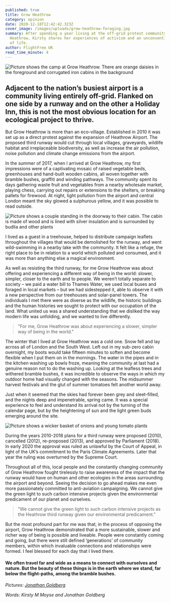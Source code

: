 ```yaml
---
published: true
title: Grow Heathrow
category: opinion
date: 2020-12-18T12:42:42.323Z
cover_image: /images/uploads/grow-heathrow-foraging.jpg
summary: After spending a year living at the off-grid protest community of Grow
  Heathrow, Kirsty shares her experiences of activism and an unconventional way
  of life.
author: FlightFree UK
read_time_minute: 4
---
```

![Picture shows the camp at Grow Heathrow. There are orange daisies in the foreground and corrugated iron cabins in the background](/images/uploads/grow-heathrow-daisies.jpg "The site at Grow Heathrow")

## Adjacent to the nation’s busiest airport is a community living entirely off-grid. Flanked on one side by a runway and on the other a Holiday Inn, this is not the most obvious location for an ecological project to thrive. 

But Grow Heathrow is more than an eco-village. Established in 2010 it was set up as a direct protest against the expansion of Heathrow Airport. The proposed third runway would cut through local villages, graveyards, wildlife habitat and irreplaceable biodiversity, as well as increase the air pollution, noise pollution and climate change emissions from the airport.

In the summer of 2017, when I arrived at Grow Heathrow, my first impressions were of a captivating mosaic of raised vegetable beds, greenhouses and hand-built wooden cabins, all woven together with bramble bushes, graffiti and winding pathways. The community spent its days gathering waste fruit and vegetables from a nearby wholesale market, playing chess, carrying out repairs or extensions to the shelters, or breaking pallets for firewood. At night, light pollution from the airport and central London meant the sky glowed a sulphurous yellow, and it was possible to read outside. 

![Picture shows a couple standing in the doorway to their cabin. The cabin is made of wood and is lined with silver insulation and is surrounded by budlia and other plants](/images/uploads/grow-heathrow-cabin.jpg "Residents of Grow Heathrow and their cabin")

I lived as a guest in a treehouse, helped to distribute campaign leaflets throughout the villages that would be demolished for the runway, and went wild-swimming in a nearby lake with the community. It felt like a refuge, the right place to be in relation to a world which polluted and consumed, and it was more than anything else a magical environment. 

As well as resisting the third runway, for me Grow Heathrow was about offering and experiencing a different way of being in the world: slower, simpler, closer to the earth and to people. We weren’t totally separate to society – we paid a water bill to Thames Water, we used local buses and foraged in local markets – but we had sidestepped it, able to observe it with a new perspective from our treehouses and solar-panel towers. The individuals I met there were as diverse as the wildlife, the historic buildings and the human histories we sought to protect with our occupation of the land. What united us was a shared understanding that we disliked the way modern life was unfolding, and we wanted to live differently. 

> "For me, Grow Heathrow was about experiencing a slower, simpler way of being in the world."

The winter that I lived at Grow Heathrow was a cold one. Snow fell and lay across all of London and the South West. Left out in my sub-zero cabin overnight, my boots would take fifteen minutes to soften and become flexible when I put them on in the mornings. The water in the pipes and in the kitchen washing up bowls froze, meaning the community at last had a genuine reason not to do the washing up. Looking at the leafless trees and withered bramble bushes, it was incredible to observe the ways in which my outdoor home had visually changed with the seasons. The midsummer harvest festivals and the glut of summer tomatoes felt another world away. 

Just when it seemed that the skies had forever been grey and sleet-filled, and the nights deep and impenetrable, spring came. It was a special experience to feel and understand its arrival not by the turning of the calendar page, but by the heightening of sun and the light green buds emerging around the site. 

![Picture shows a wicker basket of onions and young tomato plants](/images/uploads/grow-heathrow-onions.jpg "Harvest vegetables")

During the years 2010-2018 plans for a third runway were proposed (2010), cancelled (2012), re-proposed (2013), and approved by Parliament (2018). In early 2020 the approval was ruled as unlawful by the Court of Appeal, in light of the UK’s commitment to the Paris Climate Agreements. Later that year the ruling was overturned by the Supreme Court.

Throughout all of this, local people and the constantly changing community of Grow Heathrow fought tirelessly to raise awareness of the impact that the runway would have on human and other ecologies in the areas surrounding the airport and beyond. Seeing the decision to go ahead makes me even more passionately committed to anti-aviation campaigning. We cannot give the green light to such carbon intensive projects given the environmental predicament of our planet and ourselves.

> "We cannot give the green light to such carbon intensive projects as the Heathrow third runway given our environmental predicament."

But the most profound part for me was that, in the process of opposing the airport, Grow Heathrow demonstrated that a more sustainable, slower and richer way of being is possible and liveable. People were constantly coming and going, but there were still defined ‘generations’ of community members, within which invaluable connections and relationships were formed. I feel blessed for each day that I lived there.

#### We often travel far and wide as a means to connect with ourselves and nature. But the beauty of these things is in the earth where we stand, far below the flight-paths, among the bramble bushes. 

*Pictures: [Jonathan Goldberg](https://www.jongoldberg.co.uk/portfolio/G0000nCG2wJxbCI8)*

*Words: Kirsty M Moyse and Jonathan Goldberg*